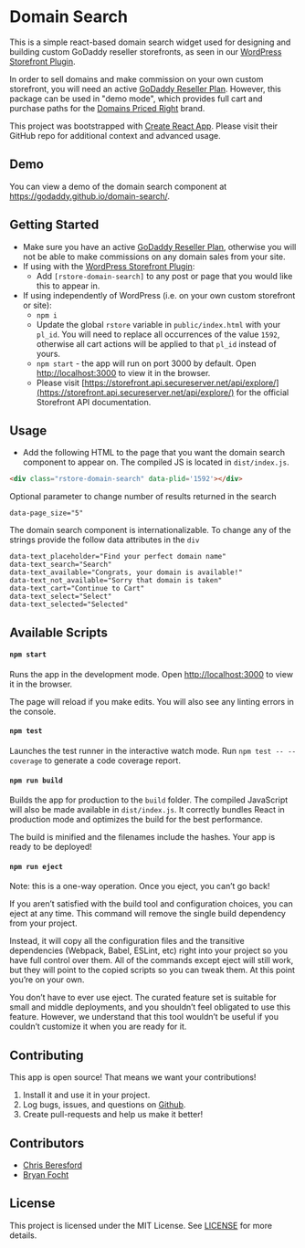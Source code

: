 # Domain Search

This is a simple react-based domain search widget used for designing and building custom GoDaddy reseller storefronts, as seen in our [WordPress Storefront Plugin](https://github.com/godaddy/wp-reseller-store).

In order to sell domains and make commission on your own custom storefront, you will need an active [GoDaddy Reseller Plan](https://www.godaddy.com/reseller-program). However, this package can be used in "demo mode", which provides full cart and purchase paths for the [Domains Priced Right](http://www.domainspricedright.com/) brand.

This project was bootstrapped with [Create React App](https://github.com/facebookincubator/create-react-app). Please visit their GitHub repo for additional context and advanced usage.

## Demo

You can view a demo of the domain search component at https://godaddy.github.io/domain-search/.

## Getting Started

- Make sure you have an active [GoDaddy Reseller Plan](https://www.godaddy.com/reseller-program), otherwise you will not be able to make commissions on any domain sales from your site.
- If using with the [WordPress Storefront Plugin](https://github.com/godaddy/wp-reseller-store):
  - Add `[rstore-domain-search]` to any post or page that you would like this to appear in.
- If using independently of WordPress (i.e. on your own custom storefront or site):
  - `npm i`
  - Update the global `rstore` variable in `public/index.html` with your `pl_id`. You will need to replace all occurrences of the value `1592`, otherwise all cart actions will be applied to that `pl_id` instead of yours.
  - `npm start` - the app will run on port 3000 by default. Open [http://localhost:3000](http://localhost:3000) to view it in the browser.
  - Please visit [https://storefront.api.secureserver.net/api/explore/](https://storefront.api.secureserver.net/api/explore/) for the official Storefront API documentation.

## Usage
- Add the following HTML to the page that you want the domain search component to appear on. The compiled JS is located in `dist/index.js`.

```html
<div class="rstore-domain-search" data-plid='1592'></div>
```

Optional parameter to change number of results returned in the search
```
data-page_size="5"
```

The domain search component is internationalizable. To change any of the strings provide the follow data attributes in the `div`
```
data-text_placeholder="Find your perfect domain name"
data-text_search="Search"
data-text_available="Congrats, your domain is available!"
data-text_not_available="Sorry that domain is taken"
data-text_cart="Continue to Cart"
data-text_select="Select"
data-text_selected="Selected"
```

## Available Scripts

#### `npm start`

Runs the app in the development mode.
Open [http://localhost:3000](http://localhost:3000) to view it in the browser.

The page will reload if you make edits.
You will also see any linting errors in the console.

#### `npm test`

Launches the test runner in the interactive watch mode.
Run `npm test -- --coverage` to generate a code coverage report.

#### `npm run build`

Builds the app for production to the `build` folder. The compiled JavaScript will also be made available in `dist/index.js`.
It correctly bundles React in production mode and optimizes the build for the best performance.

The build is minified and the filenames include the hashes.
Your app is ready to be deployed!

#### `npm run eject`

Note: this is a one-way operation. Once you eject, you can’t go back!

If you aren’t satisfied with the build tool and configuration choices, you can eject at any time. This command will remove the single build dependency from your project.

Instead, it will copy all the configuration files and the transitive dependencies (Webpack, Babel, ESLint, etc) right into your project so you have full control over them. All of the commands except eject will still work, but they will point to the copied scripts so you can tweak them. At this point you’re on your own.

You don’t have to ever use eject. The curated feature set is suitable for small and middle deployments, and you shouldn’t feel obligated to use this feature. However, we understand that this tool wouldn’t be useful if you couldn’t customize it when you are ready for it.

## Contributing

This app is open source! That means we want your contributions!

1. Install it and use it in your project.
2. Log bugs, issues, and questions on [Github](https://github.com/resellers/domain-search/issues).
3. Create pull-requests and help us make it better!

## Contributors

- [Chris Beresford](https://github.com/cberesford)
- [Bryan Focht](https://github.com/bfocht)

## License

This project is licensed under the MIT License. See [LICENSE](LICENSE) for more details.
